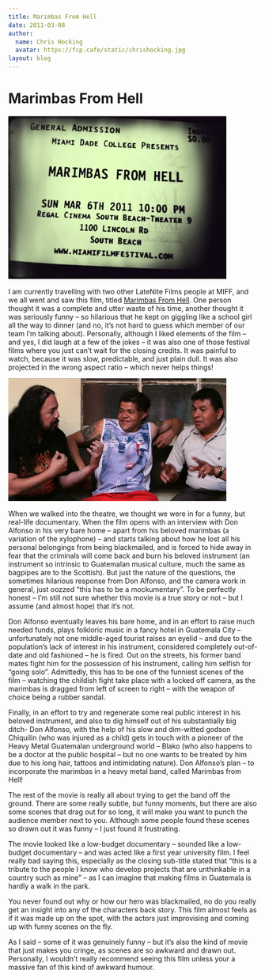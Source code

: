 ```yaml
---
title: Marimbas From Hell
date: 2011-03-08
author:
  name: Chris Hocking
  avatar: https://fcp.cafe/static/chrishocking.jpg
layout: blog
---
```

# Marimbas From Hell

![](/static/blog/2011-03-marimbasfromhell-441x329.jpg "marimbasfromhell")

I am currently travelling with two other LateNite Films people at MIFF, and we all went and saw this film, titled [Marimbas From Hell](http://www.imdb.com/title/tt1674713/ "IMDB"). One person thought it was a complete and utter waste of his time, another thought it was seriously funny – so hilarious that he kept on giggling like a school girl all the way to dinner (and no, it’s not hard to guess which member of our team I’m talking about). Personally, although I liked elements of the film – and yes, I did laugh at a few of the jokes – it was also one of those festival films where you just can’t wait for the closing credits. It was painful to watch, because it was slow, predictable, and just plain dull. It was also projected in the wrong aspect ratio – which never helps things!

![](/static/blog/2011-03-marimbasfromhell_frame-441x248.jpg "marimbasfromhell_frame")

When we walked into the theatre, we thought we were in for a funny, but real-life documentary. When the film opens with an interview with Don Alfonso in his very bare home – apart from his beloved marimbas (a variation of the xylophone) – and starts talking about how he lost all his personal belongings from being blackmailed, and is forced to hide away in fear that the criminals will come back and burn his beloved instrument (an instrument so intrinsic to Guatemalan musical culture, much the same as bagpipes are to the Scottish). But just the nature of the questions, the sometimes hilarious response from Don Alfonso, and the camera work in general, just oozzed “this has to be a mockumentary”. To be perfectly honest – I’m still not sure whether this movie is a true story or not – but I assume (and almost hope) that it’s not.

Don Alfonso eventually leaves his bare home, and in an effort to raise much needed funds, plays folkloric music in a fancy hotel in Guatemala City – unfortunately not one middle-aged tourist raises an eyelid – and due to the population’s lack of interest in his instrument, considered completely out-of-date and old fashioned – he is fired. Out on the streets, his former band mates fight him for the possession of his instrument, calling him selfish for “going solo”. Admittedly, this has to be one of the funniest scenes of the film – watching the childish fight take place with a locked off camera, as the marimbas is dragged from left of screen to right – with the weapon of choice being a rubber sandal.

Finally, in an effort to try and regenerate some real public interest in his beloved instrument, and also to dig himself out of his substantially big ditch- Don Alfonso, with the help of his slow and dim-witted godson Chiquilin (who was injured as a child) gets in touch with a pioneer of the Heavy Metal Guatemalan underground world – Blako (who also happens to be a doctor at the public hospital – but no one wants to be treated by him due to his long hair, tattoos and intimidating nature). Don Alfonso’s plan – to incorporate the marimbas in a heavy metal band, called Marimbas from Hell!

The rest of the movie is really all about trying to get the band off the ground. There are some really subtle, but funny moments, but there are also some scenes that drag out for so long, it will make you want to punch the audience member next to you. Although some people found these scenes so drawn out it was funny – I just found it frustrating.

The movie looked like a low-budget documentary – sounded like a low-budget documentary – and was acted like a first year university film. I feel really bad saying this, especially as the closing sub-title stated that “this is a tribute to the people I know who develop projects that are unthinkable in a country such as mine” – as I can imagine that making films in Guatemala is hardly a walk in the park.

You never found out why or how our hero was blackmailed, no do you really get an insight into any of the characters back story. This film almost feels as if it was made up on the spot, with the actors just improvising and coming up with funny scenes on the fly.

As I said – some of it was genuinely funny – but it’s also the kind of movie that just makes you cringe, as scenes are so awkward and drawn out. Personally, I wouldn’t really recommend seeing this film unless your a massive fan of this kind of awkward humour.